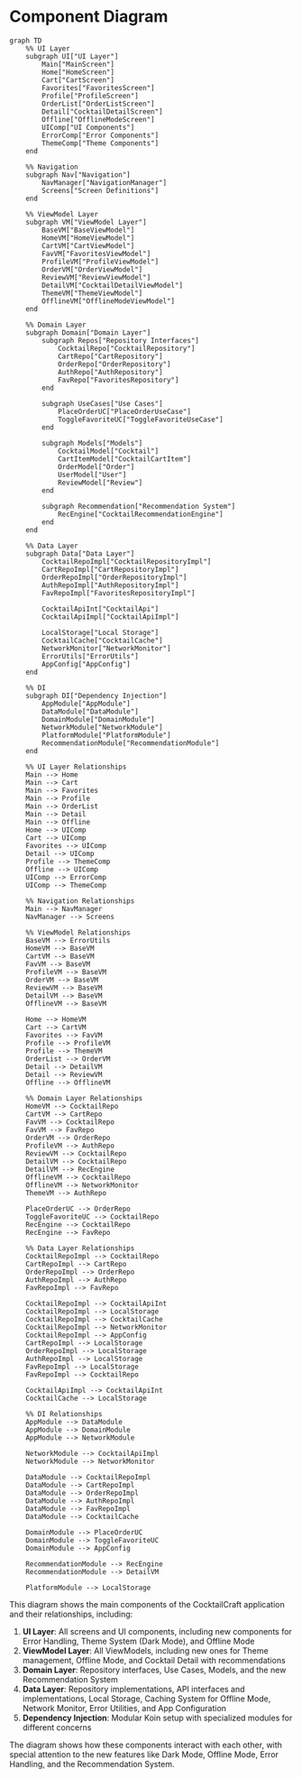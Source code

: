 # Component Diagram

```mermaid
graph TD
    %% UI Layer
    subgraph UI["UI Layer"]
        Main["MainScreen"]
        Home["HomeScreen"]
        Cart["CartScreen"]
        Favorites["FavoritesScreen"]
        Profile["ProfileScreen"]
        OrderList["OrderListScreen"]
        Detail["CocktailDetailScreen"]
        Offline["OfflineModeScreen"]
        UIComp["UI Components"]
        ErrorComp["Error Components"]
        ThemeComp["Theme Components"]
    end

    %% Navigation
    subgraph Nav["Navigation"]
        NavManager["NavigationManager"]
        Screens["Screen Definitions"]
    end

    %% ViewModel Layer
    subgraph VM["ViewModel Layer"]
        BaseVM["BaseViewModel"]
        HomeVM["HomeViewModel"]
        CartVM["CartViewModel"]
        FavVM["FavoritesViewModel"]
        ProfileVM["ProfileViewModel"]
        OrderVM["OrderViewModel"]
        ReviewVM["ReviewViewModel"]
        DetailVM["CocktailDetailViewModel"]
        ThemeVM["ThemeViewModel"]
        OfflineVM["OfflineModeViewModel"]
    end

    %% Domain Layer
    subgraph Domain["Domain Layer"]
        subgraph Repos["Repository Interfaces"]
            CocktailRepo["CocktailRepository"]
            CartRepo["CartRepository"]
            OrderRepo["OrderRepository"]
            AuthRepo["AuthRepository"]
            FavRepo["FavoritesRepository"]
        end

        subgraph UseCases["Use Cases"]
            PlaceOrderUC["PlaceOrderUseCase"]
            ToggleFavoriteUC["ToggleFavoriteUseCase"]
        end

        subgraph Models["Models"]
            CocktailModel["Cocktail"]
            CartItemModel["CocktailCartItem"]
            OrderModel["Order"]
            UserModel["User"]
            ReviewModel["Review"]
        end

        subgraph Recommendation["Recommendation System"]
            RecEngine["CocktailRecommendationEngine"]
        end
    end

    %% Data Layer
    subgraph Data["Data Layer"]
        CocktailRepoImpl["CocktailRepositoryImpl"]
        CartRepoImpl["CartRepositoryImpl"]
        OrderRepoImpl["OrderRepositoryImpl"]
        AuthRepoImpl["AuthRepositoryImpl"]
        FavRepoImpl["FavoritesRepositoryImpl"]

        CocktailApiInt["CocktailApi"]
        CocktailApiImpl["CocktailApiImpl"]

        LocalStorage["Local Storage"]
        CocktailCache["CocktailCache"]
        NetworkMonitor["NetworkMonitor"]
        ErrorUtils["ErrorUtils"]
        AppConfig["AppConfig"]
    end

    %% DI
    subgraph DI["Dependency Injection"]
        AppModule["AppModule"]
        DataModule["DataModule"]
        DomainModule["DomainModule"]
        NetworkModule["NetworkModule"]
        PlatformModule["PlatformModule"]
        RecommendationModule["RecommendationModule"]
    end

    %% UI Layer Relationships
    Main --> Home
    Main --> Cart
    Main --> Favorites
    Main --> Profile
    Main --> OrderList
    Main --> Detail
    Main --> Offline
    Home --> UIComp
    Cart --> UIComp
    Favorites --> UIComp
    Detail --> UIComp
    Profile --> ThemeComp
    Offline --> UIComp
    UIComp --> ErrorComp
    UIComp --> ThemeComp

    %% Navigation Relationships
    Main --> NavManager
    NavManager --> Screens

    %% ViewModel Relationships
    BaseVM --> ErrorUtils
    HomeVM --> BaseVM
    CartVM --> BaseVM
    FavVM --> BaseVM
    ProfileVM --> BaseVM
    OrderVM --> BaseVM
    ReviewVM --> BaseVM
    DetailVM --> BaseVM
    OfflineVM --> BaseVM

    Home --> HomeVM
    Cart --> CartVM
    Favorites --> FavVM
    Profile --> ProfileVM
    Profile --> ThemeVM
    OrderList --> OrderVM
    Detail --> DetailVM
    Detail --> ReviewVM
    Offline --> OfflineVM

    %% Domain Layer Relationships
    HomeVM --> CocktailRepo
    CartVM --> CartRepo
    FavVM --> CocktailRepo
    FavVM --> FavRepo
    OrderVM --> OrderRepo
    ProfileVM --> AuthRepo
    ReviewVM --> CocktailRepo
    DetailVM --> CocktailRepo
    DetailVM --> RecEngine
    OfflineVM --> CocktailRepo
    OfflineVM --> NetworkMonitor
    ThemeVM --> AuthRepo

    PlaceOrderUC --> OrderRepo
    ToggleFavoriteUC --> CocktailRepo
    RecEngine --> CocktailRepo
    RecEngine --> FavRepo

    %% Data Layer Relationships
    CocktailRepoImpl --> CocktailRepo
    CartRepoImpl --> CartRepo
    OrderRepoImpl --> OrderRepo
    AuthRepoImpl --> AuthRepo
    FavRepoImpl --> FavRepo

    CocktailRepoImpl --> CocktailApiInt
    CocktailRepoImpl --> LocalStorage
    CocktailRepoImpl --> CocktailCache
    CocktailRepoImpl --> NetworkMonitor
    CocktailRepoImpl --> AppConfig
    CartRepoImpl --> LocalStorage
    OrderRepoImpl --> LocalStorage
    AuthRepoImpl --> LocalStorage
    FavRepoImpl --> LocalStorage
    FavRepoImpl --> CocktailRepo

    CocktailApiImpl --> CocktailApiInt
    CocktailCache --> LocalStorage

    %% DI Relationships
    AppModule --> DataModule
    AppModule --> DomainModule
    AppModule --> NetworkModule

    NetworkModule --> CocktailApiImpl
    NetworkModule --> NetworkMonitor

    DataModule --> CocktailRepoImpl
    DataModule --> CartRepoImpl
    DataModule --> OrderRepoImpl
    DataModule --> AuthRepoImpl
    DataModule --> FavRepoImpl
    DataModule --> CocktailCache

    DomainModule --> PlaceOrderUC
    DomainModule --> ToggleFavoriteUC
    DomainModule --> AppConfig

    RecommendationModule --> RecEngine
    RecommendationModule --> DetailVM

    PlatformModule --> LocalStorage
```

This diagram shows the main components of the CocktailCraft application and their relationships, including:

1. **UI Layer**: All screens and UI components, including new components for Error Handling, Theme System (Dark Mode), and Offline Mode
2. **ViewModel Layer**: All ViewModels, including new ones for Theme management, Offline Mode, and Cocktail Detail with recommendations
3. **Domain Layer**: Repository interfaces, Use Cases, Models, and the new Recommendation System
4. **Data Layer**: Repository implementations, API interfaces and implementations, Local Storage, Caching System for Offline Mode, Network Monitor, Error Utilities, and App Configuration
5. **Dependency Injection**: Modular Koin setup with specialized modules for different concerns

The diagram shows how these components interact with each other, with special attention to the new features like Dark Mode, Offline Mode, Error Handling, and the Recommendation System.